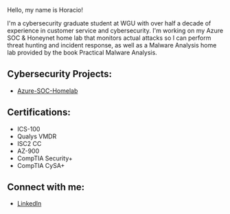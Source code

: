 <!--
**horeacio/horeacio** is a ✨ _special_ ✨ repository because its `README.md` (this file) appears on your GitHub profile.

Here are some ideas to get you started:

- 🔭 I’m currently working on ...
- 🌱 I’m currently learning ...
- 👯 I’m looking to collaborate on ...
- 🤔 I’m looking for help with ...
- 💬 Ask me about ...
- 📫 How to reach me: ...
- 😄 Pronouns: ...
- ⚡ Fun fact: ...

-->
Hello, my name is Horacio!

I'm a cybersecurity graduate student at WGU with over half a decade of experience in customer service and cybersecurity.
I'm working on my Azure SOC & Honeynet home lab that monitors actual attacks so I can perform threat hunting and incident response, as well as a Malware Analysis home lab provided by the book Practical Malware Analysis.  

<h2>Cybersecurity Projects:</h2>

- [Azure-SOC-Homelab](https://github.com/horacioxf/Azure-SOC-Homelab)
  
<!-- <h2>Data Mining Projects:</h2>

- [AdaBoost Demonstration](https://github.com/horeacio/AdaBoost)

- [Decision Tree Demonstration](https://github.com/horeacio/Decision-Tree)

- [K-Nearest Neighbors Demonstration](https://github.com/horeacio/K-Nearest-Neighbors)

- [Naive Bayesian Classification Demonstration](https://github.com/horeacio/Naive-Bayesian-Classification)

- [Support Vector Machines Demonstration](https://github.com/horeacio/Support-Vector-Machines)
-->
<h2>Certifications:</h2>

- ICS-100
- Qualys VMDR
- ISC2 CC
- AZ-900
- CompTIA Security+
- CompTIA CySA+



<h2>Connect with me:</h2>

- [LinkedIn](www.linkedin.com/in/horacio-flores-19599121b)


